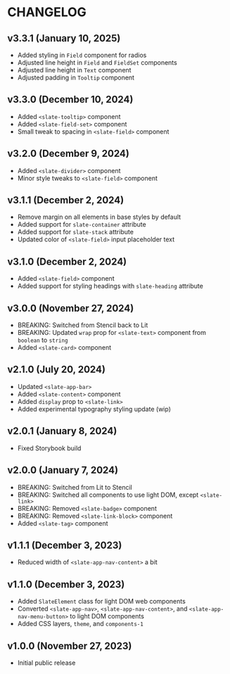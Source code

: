 # CHANGELOG

## v3.3.1 (January 10, 2025)

- Added styling in `Field` component for radios
- Adjusted line height in `Field` and `FieldSet` components
- Adjusted line height in `Text` component
- Adjusted padding in `Tooltip` component

## v3.3.0 (December 10, 2024)

- Added `<slate-tooltip>` component
- Added `<slate-field-set>` component
- Small tweak to spacing in `<slate-field>` component

## v3.2.0 (December 9, 2024)

- Added `<slate-divider>` component
- Minor style tweaks to `<slate-field>` component

## v3.1.1 (December 2, 2024)

- Remove margin on all elements in base styles by default
- Added support for `slate-container` attribute
- Added support for `slate-stack` attribute
- Updated color of `<slate-field>` input placeholder text

## v3.1.0 (December 2, 2024)

- Added `<slate-field>` component
- Added support for styling headings with `slate-heading` attribute

## v3.0.0 (November 27, 2024)

- BREAKING: Switched from Stencil back to Lit
- BREAKING: Updated `wrap` prop for `<slate-text>` component from `boolean` to `string`
- Added `<slate-card>` component

## v2.1.0 (July 20, 2024)

- Updated `<slate-app-bar>`
- Added `<slate-content>` component
- Added `display` prop to `<slate-link>`
- Added experimental typography styling update (wip)

## v2.0.1 (January 8, 2024)

- Fixed Storybook build

## v2.0.0 (January 7, 2024)

- BREAKING: Switched from Lit to Stencil
- BREAKING: Switched all components to use light DOM, except `<slate-link>`
- BREAKING: Removed `<slate-badge>` component
- BREAKING: Removed `<slate-link-block>` component
- Added `<slate-tag>` component

## v1.1.1 (December 3, 2023)

- Reduced width of `<slate-app-nav-content>` a bit

## v1.1.0 (December 3, 2023)

- Added `SlateElement` class for light DOM web components
- Converted `<slate-app-nav>`, `<slate-app-nav-content>`, and `<slate-app-nav-menu-button>` to light DOM components
- Added CSS layers, `theme`, and `components-1`

## v1.0.0 (November 27, 2023)

- Initial public release

